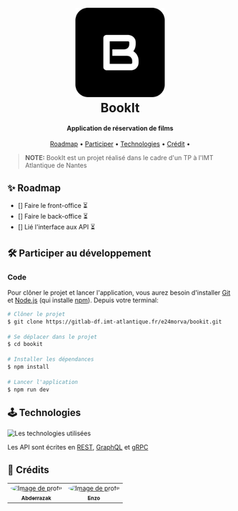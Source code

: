 <h1 align="center">
    <br>
        <img src="/public/logo.svg" alt="Logo de BookIt" width="200">
    <br>
    BookIt
</h1>

<h4 align="center">Application de réservation de films</h4>

<p align="center">
  <a href="#✨-roadmap">Roadmap</a> •
  <a href="#🛠️-participer-au-développement">Participer</a> •
  <a href="#🕹️-technologies">Technologies</a> •
  <a href="#🤠-crédits">Crédit</a> •
</p>

<!-- ![Screenshot de l'application](/public/preview.png) -->

> **NOTE:** BookIt est un projet réalisé dans le cadre d'un TP à l'IMT Atlantique de Nantes

## ✨ Roadmap

- [] Faire le front-office ⏳
- [] Faire le back-office ⏳
- [] Lié l'interface aux API ⏳

## 🛠️ Participer au développement

### Code

Pour clôner le projet et lancer l'application, vous aurez besoin d'installer [Git](https://git-scm.com) et [Node.js](https://nodejs.org/en/download/) (qui installe [npm](http://npmjs.com)). Depuis votre terminal:

```bash
# Clôner le projet
$ git clone https://gitlab-df.imt-atlantique.fr/e24morva/bookit.git

# Se déplacer dans le projet
$ cd bookit

# Installer les dépendances
$ npm install

# Lancer l'application
$ npm run dev
```

## 🕹️ Technologies

<img src="https://skillicons.dev/icons?i=react,tailwind,vite,postman,python" alt="Les technologies utilisées" />

Les API sont écrites en [REST](https://www.redhat.com/fr/topics/api/what-is-a-rest-api), [GraphQL](https://graphql.org/) et [gRPC](https://grpc.io/)

## 🤠 Crédits

<table>
    <tr>
        <td align="center">
            <a href="mailto:abderrazak.messaoudi@imt-atlantique.net">
                <img src="https://secure.gravatar.com/avatar/66040c5bee64a8634075c585f92d9a0655a8691019c930e48f02e48995da036e?s=1600&d=identicon" width="100px;" alt="Image de profil" style="border-radius: 100%"/>
                <br />
                <sub><b>Abderrazak</b></sub>
            </a>
            <br />
        </td>
        <td align="center">
            <a href="mailto:enzo.morvan@imt-atlantique.net">
                <img src="https://gitlab-df.imt-atlantique.fr/uploads/-/system/user/avatar/656/avatar.png?width=800" width="100px;" alt="Image de profil" style="border-radius: 100%"/>
                <br />
                <sub><b>Enzo</b></sub>
            </a>
            <br />
        </td>
    </tr>
</table>
